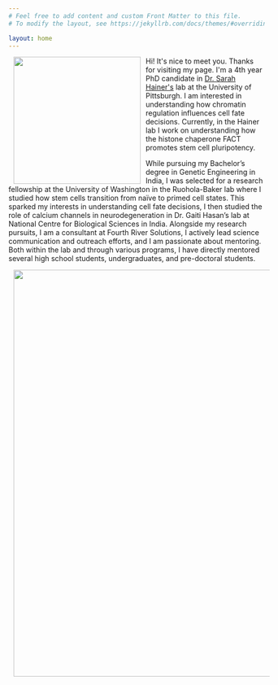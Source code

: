 ```yaml
---
# Feel free to add content and custom Front Matter to this file.
# To modify the layout, see https://jekyllrb.com/docs/themes/#overriding-theme-defaults

layout: home
---
```


<img width ="250" align = left hspace = "10" id="profile" src = "/Rithika_headshot.JPG"/> Hi! It's nice to meet you. Thanks for visiting my page. I'm a 4th year PhD candidate in [Dr. Sarah Hainer's](https://www.hainerlab.com/) lab  at the University of Pittsburgh. I am interested in understanding how chromatin regulation influences cell fate decisions.  Currently, in the Hainer lab I work on understanding how the histone chaperone FACT promotes stem cell pluripotency. 

While pursuing my Bachelor’s degree in Genetic Engineering in India, I was selected for a research fellowship at the University of Washington in the Ruohola-Baker lab where I studied how stem cells transition from naïve to primed cell states. This sparked my interests in understanding cell fate decisions, I then studied the role of calcium channels in neurodegeneration in Dr. Gaiti Hasan’s lab at National Centre for Biological Sciences in India. Alongside my research pursuits, I am a consultant at Fourth River Solutions, I actively lead science communication and outreach efforts, and I am passionate about mentoring. Both within the lab and through various programs, I have directly mentored several high school students, undergraduates, and pre-doctoral students.

<img width ="800" align = center hspace = "10" id="profile" src = "/About.png"/>

